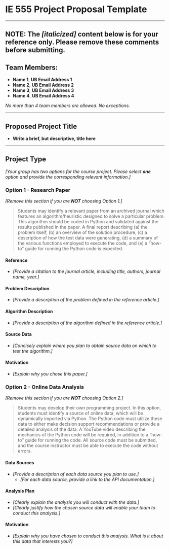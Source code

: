 # IE 555 Project Proposal Template

--- 
**NOTE**:  The *[italicized]* content below is for your reference only.  Please remove these comments before submitting.
---

## Team Members:  
- **Name 1**, **UB Email Address 1**
- **Name 2**, **UB Email Address 2**
- **Name 3**, **UB Email Address 3**
- **Name 4**, **UB Email Address 4**

*No more than 4 team members are allowed.  No exceptions.*

---

## Proposed Project Title

- **Write a brief, but descriptive, title here**

--- 

## Project Type
*[Your group has two options for the course project.  Please select **one** option and provide the corresponding relevant information.]*

### Option 1 - Research Paper
*[Remove this section if you are **NOT** choosing Option 1.]*
> Students may identify a relevant paper from an archived journal which features an algorithm/heuristic designed to solve a particular problem. This algorithm should be coded in Python and validated against the results published in the paper. A final report describing (a) the problem itself, (b) an overview of the solution procedure, (c) a description of how the test data were generating, (d) a summary of the various functions employed to execute the code, and (e) a “how-to” guide for running the Python code is expected.

#### Reference
- *[Provide a citation to the journal article, including title, authors, journal name, year.]*

#### Problem Description
- *[Provide a description of the problem defined in the reference article.]*

#### Algorithm Description
- *[Provide a description of the algorithm defined in the reference article.]*

#### Source Data
- *[Concisely explain where you plan to obtain source data on which to test the algorithm.]*

#### Motivation
- *[Explain why you chose this paper.]*
 
### Option 2 - Online Data Analysis
*[Remove this section if you are **NOT** choosing Option 2.]*
> Students may develop their own programming project. In this option, students must identify a source of online data, which will be dynamically imported via Python. The Python code must utilize these data to either make decision support recommendations or provide a detailed analysis of the data. A YouTube video describing the mechanics of the Python code will be required, in addition to a “how-to” guide for running the code. All source code must be submitted, and the course instructor must be able to execute the code without errors.

#### Data Sources
- *[Provide a description of each data source you plan to use.]*
    - *[For each data source, provide a link to the API documentation.]*

#### Analysis Plan
- *[Clearly explain the analysis you will conduct with the data.]*
- *[Clearly justify how the chosen source data will enable your team to conduct this analysis.]*

#### Motivation
- *[Explain why you have chosen to conduct this analysis.  What is it about this data that interests you?]*
